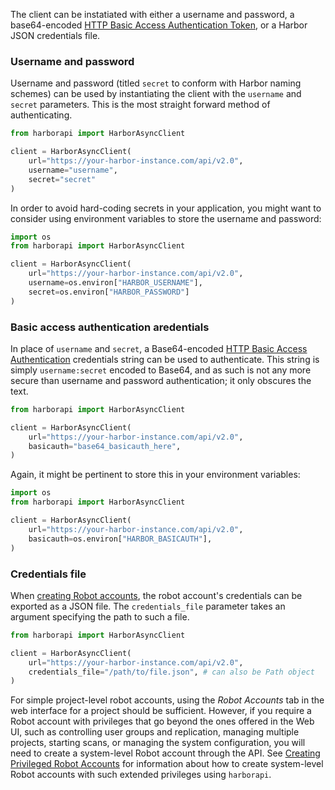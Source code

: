 The client can be instatiated with either a username and password, a base64-encoded [HTTP Basic Access Authentication Token](https://en.wikipedia.org/wiki/Basic_access_authentication), or a Harbor JSON credentials file.

### Username and password

Username and password (titled `secret` to conform with Harbor naming schemes) can be used by instantiating the client with the `username` and `secret` parameters. This is the most straight forward method of authenticating.

```py
from harborapi import HarborAsyncClient

client = HarborAsyncClient(
    url="https://your-harbor-instance.com/api/v2.0",
    username="username",
    secret="secret"
)
```

In order to avoid hard-coding secrets in your application, you might want to consider using environment variables to store the username and password:

```py
import os
from harborapi import HarborAsyncClient

client = HarborAsyncClient(
    url="https://your-harbor-instance.com/api/v2.0",
    username=os.environ["HARBOR_USERNAME"],
    secret=os.environ["HARBOR_PASSWORD"]
)
```

### Basic access authentication aredentials

In place of `username` and `secret`, a Base64-encoded [HTTP Basic Access Authentication](https://en.wikipedia.org/wiki/Basic_access_authentication) credentials string can be used to authenticate.
This string is simply `username:secret` encoded to Base64, and as such is not any more secure than username and password authentication; it only obscures the text.

```py
from harborapi import HarborAsyncClient

client = HarborAsyncClient(
    url="https://your-harbor-instance.com/api/v2.0",
    basicauth="base64_basicauth_here",
)
```

Again, it might be pertinent to store this in your environment variables:

```py
import os
from harborapi import HarborAsyncClient

client = HarborAsyncClient(
    url="https://your-harbor-instance.com/api/v2.0",
    basicauth=os.environ["HARBOR_BASICAUTH"],
)
```

### Credentials file

When [creating Robot accounts](https://goharbor.io/docs/1.10/working-with-projects/project-configuration/create-robot-accounts/), the robot account's credentials can be exported as a JSON file. The `credentials_file` parameter takes an argument specifying the path to such a file.


```py
from harborapi import HarborAsyncClient

client = HarborAsyncClient(
    url="https://your-harbor-instance.com/api/v2.0",
    credentials_file="/path/to/file.json", # can also be Path object
)
```

For simple project-level robot accounts, using the _Robot Accounts_ tab in the web interface for a project should be sufficient. However, if you require a Robot account with privileges that go beyond the ones offered in the Web UI, such as controlling user groups and replication, managing multiple projects, starting scans, or managing the system configuration, you will need to create a system-level Robot account through the API. See [Creating Privileged Robot Accounts](creating-system-robot.md) for information about how to create system-level Robot accounts with such extended privileges using `harborapi`.
